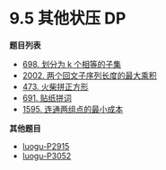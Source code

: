 # 9.5 其他状压 DP

**题目列表**

- [698. 划分为 k 个相等的子集](https://leetcode.cn/problems/partition-to-k-equal-sum-subsets/description/)
- [2002. 两个回文子序列长度的最大乘积](https://leetcode.cn/problems/maximum-product-of-the-length-of-two-palindromic-subsequences/description/)
- [473. 火柴拼正方形](https://leetcode.cn/problems/matchsticks-to-square/description/)
- [691. 贴纸拼词](https://leetcode.cn/problems/stickers-to-spell-word/description/)
- [1595. 连通两组点的最小成本](https://leetcode.cn/problems/minimum-cost-to-connect-two-groups-of-points/description/)

**其他题目**

- [luogu-P2915](https://www.luogu.com.cn/problem/P2915)
- [luogu-P3052](https://www.luogu.com.cn/problem/P3052)
